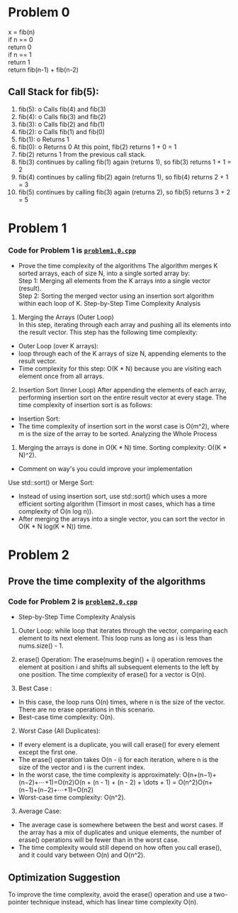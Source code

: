 # Problem 0
x = fib(n)</br>
    if n == 0</br>
        return 0</br>
    if n == 1</br>
         return 1</br>
    return fib(n-1) + fib(n-2)</br>


##  Call Stack for fib(5):
1.	fib(5):
o	Calls fib(4) and fib(3)
2.	fib(4):
o	Calls fib(3) and fib(2)
3.	fib(3):
o	Calls fib(2) and fib(1)
4.	fib(2):
o	Calls fib(1) and fib(0)
5.	fib(1):
o	Returns 1
6.	fib(0):
o	Returns 0
At this point, fib(2) returns 1 + 0 = 1
7.	fib(2) returns 1 from the previous call stack.
8.	fib(3) continues by calling fib(1) again (returns 1), so fib(3) returns 1 + 1 = 2
9.	fib(4) continues by calling fib(2) again (returns 1), so fib(4) returns 2 + 1 = 3
10.	fib(5) continues by calling fib(3) again (returns 2), so fib(5) returns 3 + 2 = 5


# Problem 1
### Code for Problem 1 is [`problem1.0.cpp`](problem1.0.cpp)</br>
* Prove the time complexity of the algorithms
The algorithm merges K sorted arrays, each of size N, into a single sorted array by:</br>
Step 1: Merging all elements from the K arrays into a single vector (result).</br>
Step 2: Sorting the merged vector using an insertion sort algorithm within each loop of K.
Step-by-Step Time Complexity Analysis
1. Merging the Arrays (Outer Loop)</br>
In this step, iterating through each array and pushing all its elements into the result vector. This step has the following time complexity:
*	Outer Loop (over K arrays):
*	loop through each of the K arrays of size N, appending elements to the result vector.
*	Time complexity for this step: O(K * N) because you are visiting each element once from all arrays.
2. Insertion Sort (Inner Loop)
After appending the elements of each array, performing insertion sort on the entire result vector at every stage. The time complexity of insertion sort is as follows:
*	Insertion Sort:
*	The time complexity of insertion sort in the worst case is O(m^2), where m is the size of the array to be sorted.
Analyzing the Whole Process
1.	Merging the arrays is done in O(K * N) time.
Sorting complexity: O((K * N)^2).

* Comment on way's you could improve your implementation

Use std::sort() or Merge Sort:
*	Instead of using insertion sort, use std::sort() which uses a more efficient sorting algorithm (Timsort in most cases, which has a time complexity of O(n log n)).
*	After merging the arrays into a single vector, you can sort the vector in O(K * N log(K * N)) time.

# Problem 2
## Prove the time complexity of the algorithms
### Code for Problem 2 is [`problem2.0.cpp`](problem2.0.cpp)</br>
* Step-by-Step Time Complexity Analysis
1.	Outer Loop:
	while loop that iterates through the vector, comparing each element to its next element. This loop runs as long as i is less than nums.size() - 1.
2.	erase() Operation:
	The erase(nums.begin() + i) operation removes the element at position i and shifts all subsequent elements to the left by one position. The time complexity of erase() for a vector is O(n).

1. Best Case :
*	In this case, the loop runs O(n) times, where n is the size of the vector. There are no erase operations in this scenario.
*	Best-case time complexity: O(n).
2. Worst Case (All Duplicates):
*	If every element is a duplicate, you will call erase() for every element except the first one.
*	The erase() operation takes O(n - i) for each iteration, where n is the size of the vector and i is the current index.
*	In the worst case, the time complexity is approximately: O(n+(n−1)+(n−2)+⋯+1)=O(n2)O(n + (n - 1) + (n - 2) + \dots + 1) = O(n^2)O(n+(n−1)+(n−2)+⋯+1)=O(n2)
*	Worst-case time complexity: O(n^2).
3. Average Case:
*	The average case is somewhere between the best and worst cases. If the array has a mix of duplicates and unique elements, the number of erase() operations will be fewer than in the worst case.
*	The time complexity would still depend on how often you call erase(), and it could vary between O(n) and O(n^2).

## Optimization Suggestion
To improve the time complexity, avoid the erase() operation and use a two-pointer technique instead, which has linear time complexity O(n).

